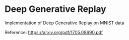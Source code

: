 # Deep Generative Replay
Implementation of Deep Generative Replay on MNIST data

Reference: https://arxiv.org/pdf/1705.08690.pdf
